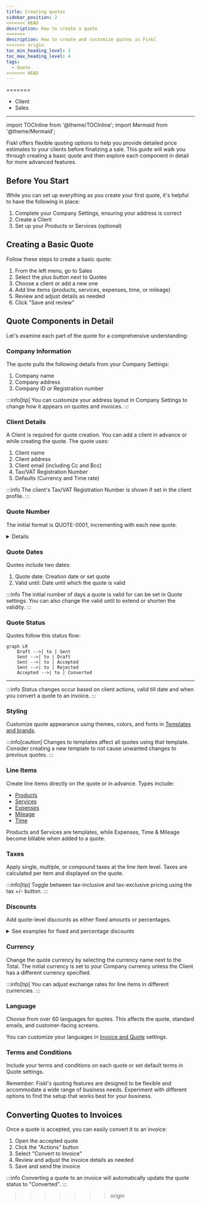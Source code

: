 ```yaml
---
title: Creating quotes
sidebar_position: 2
<<<<<<< HEAD
description: How to create a quote
=======
description: How to create and customize quotes in Fiskl
>>>>>>> origin
toc_min_heading_level: 2
toc_max_heading_level: 4
tags:
  - Quote
<<<<<<< HEAD
---
```

=======
  - Client
  - Sales
---

import TOCInline from '@theme/TOCInline';
import Mermaid from '@theme/Mermaid';

Fiskl offers flexible quoting options to help you provide detailed price estimates to your clients before finalizing a sale. This guide will walk you through creating a basic quote and then explore each component in detail for more advanced features.

## Before You Start

While you can set up everything as you create your first quote, it's helpful to have the following in place:

1. Complete your Company Settings, ensuring your address is correct
2. Create a Client
3. Set up your Products or Services (optional)

## Creating a Basic Quote

Follow these steps to create a basic quote:

1. From the left menu, go to Sales
2. Select the plus button next to Quotes
3. Choose a client or add a new one
4. Add line items (products, services, expenses, time, or mileage)
5. Review and adjust details as needed
6. Click "Save and review"

## Quote Components in Detail

Let's examine each part of the quote for a comprehensive understanding:

<TOCInline toc={toc} />

### Company Information

The quote pulls the following details from your Company Settings:

1. Company name
2. Company address
3. Company ID or Registration number

:::info[tip]
You can customize your address layout in Company Settings to change how it appears on quotes and invoices.
:::

### Client Details

A Client is required for quote creation. You can add a client in advance or while creating the quote. The quote uses:

1. Client name
2. Client address
3. Client email (including Cc and Bcc)
4. Tax/VAT Registration Number
5. Defaults (Currency and Time rate)

:::info
The client's Tax/VAT Registration Number is shown if set in the client profile.
:::

### Quote Number

The initial format is QUOTE-0001, incrementing with each new quote.

<details>

    <summary>Learn more about customizing your quote number</summary>

    **You can customize this format, but there are limitations:**

    1. Auto-increment is only possible if the number ends with a digit
    2. Date-based formats (e.g., 2024-01-0001) require manual updates at each period change

To change the format, simply edit the quote number when creating a new quote. Subsequent quote will follow this new pattern.

</details>

### Quote Dates

Quotes include two dates:

1. Quote date: Creation date or set quote
2. Valid until: Date until which the quote is valid

:::info
The initial number of days a quote is valid for can be set in Quote settings. You can also change the valid until to extend or shorten the validity.
:::

### Quote Status

Quotes follow this status flow:

```mermaid
graph LR
    Draft -->| to | Sent
    Sent -->| to | Draft
    Sent -->| to | Accepted
    Sent -->| to | Rejected
    Accepted -->| to | Converted
```

---

:::info
Status changes occur based on client actions, valid till date and when you convert a quote to an invoice.
:::

### Styling

Customize quote appearance using themes, colors, and fonts in [Templates and brands](../../Settings-Configurations/templates-and-brands.md).

:::info[caution]
Changes to templates affect all quotes using that template. Consider creating a new template to not cause unwanted changes to previous quotes.
:::

### Line Items

Create line items directly on the quote or in advance. Types include:

- [Products](../../Core-Features/Line-Items/products)
- [Services](../../Core-Features/Line-Items/services)
- [Expenses](../../Core-Features/Line-Items/expenses)
- [Mileage](../../Core-Features/Line-Items/mileage)
- [Time](../../Core-Features/Line-Items/time)

Products and Services are templates, while Expenses, Time & Mileage become billable when added to a quote.

### Taxes

Apply single, multiple, or compound taxes at the line item level. Taxes are calculated per item and displayed on the quote.

:::info[tip]
Toggle between tax-inclusive and tax-exclusive pricing using the tax +/- button.
:::

### Discounts

Add quote-level discounts as either fixed amounts or percentages.

<details>

<summary>See examples for fixed and percentage discounts</summary>

To make the amount entered a percentage just add a percentage sign at the end of the value. (e.g., `20%`)

- $100 discount = 100
- 15% discount = 15%

</details>

### Currency

Change the quote currency by selecting the currency name next to the Total. The initial currency is set to your Company currency unless the Client has a different currency specified.

:::info[tip]
You can adjust exchange rates for line items in different currencies.
:::

### Language

Choose from over 60 languages for quotes. This affects the quote, standard emails, and customer-facing screens.

You can customize your languages in [Invoice and Quote](../../Settings-Configurations/invoice-and-quote-settings.md) settings.

### Terms and Conditions

Include your terms and conditions on each quote or set default terms in Quote settings.

Remember: Fiskl's quoting features are designed to be flexible and accommodate a wide range of business needs. Experiment with different options to find the setup that works best for your business.

## Converting Quotes to Invoices

Once a quote is accepted, you can easily convert it to an invoice:

1. Open the accepted quote
2. Click the "Actions" button
3. Select "Convert to Invoice"
4. Review and adjust the invoice details as needed
5. Save and send the invoice

:::info
Converting a quote to an invoice will automatically update the quote status to "Converted".
:::
>>>>>>> origin
